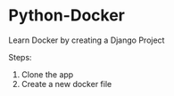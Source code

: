 # Python-Docker
Learn Docker by creating a Django Project

Steps:
1. Clone the app
2. Create a new docker file